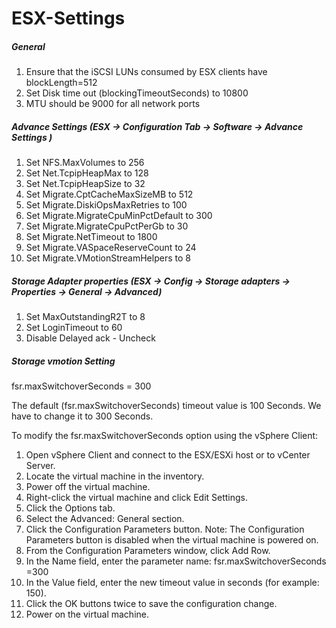 # ESX-Settings
##### *General*
1. Ensure that the iSCSI LUNs consumed by ESX clients have blockLength=512
2. Set Disk time out (blockingTimeoutSeconds) to 10800
3. MTU should be 9000 for all network ports

##### *Advance Settings (ESX -> Configuration Tab -> Software -> Advance Settings )*
1. Set NFS.MaxVolumes to 256
2. Set Net.TcpipHeapMax to 128
3. Set Net.TcpipHeapSize to 32
4. Set Migrate.CptCacheMaxSizeMB to 512
5. Set Migrate.DiskiOpsMaxRetries to 100
6. Set Migrate.MigrateCpuMinPctDefault to 300
7. Set Migrate.MigrateCpuPctPerGb to 30
8. Set Migrate.NetTimeout to 1800
9. Set Migrate.VASpaceReserveCount to 24
10. Set Migrate.VMotionStreamHelpers to 8

##### *Storage Adapter properties (ESX -> Config -> Storage adapters -> Properties -> General -> Advanced)*
1. Set MaxOutstandingR2T to 8
2. Set LoginTimeout to 60
3. Disable Delayed ack - Uncheck 

##### *Storage vmotion Setting*

fsr.maxSwitchoverSeconds = 300 

The default (fsr.maxSwitchoverSeconds) timeout value is 100 Seconds. We have to change it to 300 Seconds.

To modify the fsr.maxSwitchoverSeconds option using the vSphere Client:

1. Open vSphere Client and connect to the ESX/ESXi host or to vCenter Server.
2. Locate the virtual machine in the inventory.
3. Power off the virtual machine.
4. Right-click the virtual machine and click Edit Settings.
5. Click the Options tab.
6. Select the Advanced: General section.
7. Click the Configuration Parameters button. Note: The Configuration Parameters button is disabled when the virtual machine is powered on.
8. From the Configuration Parameters window, click Add Row.
9. In the Name field, enter the parameter name: fsr.maxSwitchoverSeconds =300
10. In the Value field, enter the new timeout value in seconds (for example: 150).
11. Click the OK buttons twice to save the configuration change.
12. Power on the virtual machine.

